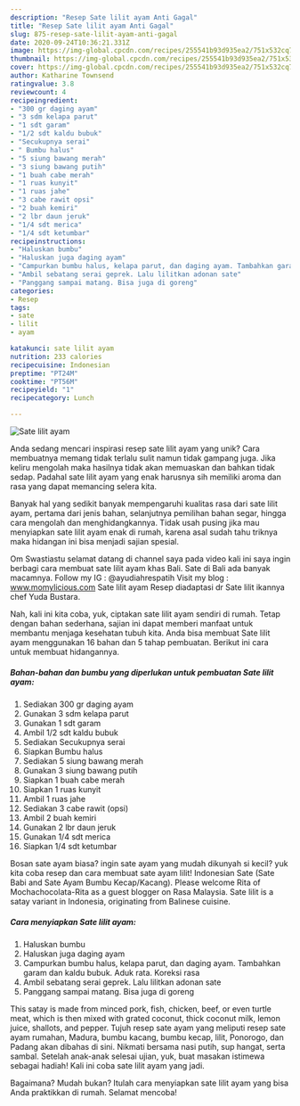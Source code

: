 ```yaml
---
description: "Resep Sate lilit ayam Anti Gagal"
title: "Resep Sate lilit ayam Anti Gagal"
slug: 875-resep-sate-lilit-ayam-anti-gagal
date: 2020-09-24T10:36:21.331Z
image: https://img-global.cpcdn.com/recipes/255541b93d935ea2/751x532cq70/sate-lilit-ayam-foto-resep-utama.jpg
thumbnail: https://img-global.cpcdn.com/recipes/255541b93d935ea2/751x532cq70/sate-lilit-ayam-foto-resep-utama.jpg
cover: https://img-global.cpcdn.com/recipes/255541b93d935ea2/751x532cq70/sate-lilit-ayam-foto-resep-utama.jpg
author: Katharine Townsend
ratingvalue: 3.8
reviewcount: 4
recipeingredient:
- "300 gr daging ayam"
- "3 sdm kelapa parut"
- "1 sdt garam"
- "1/2 sdt kaldu bubuk"
- "Secukupnya serai"
- " Bumbu halus"
- "5 siung bawang merah"
- "3 siung bawang putih"
- "1 buah cabe merah"
- "1 ruas kunyit"
- "1 ruas jahe"
- "3 cabe rawit opsi"
- "2 buah kemiri"
- "2 lbr daun jeruk"
- "1/4 sdt merica"
- "1/4 sdt ketumbar"
recipeinstructions:
- "Haluskan bumbu"
- "Haluskan juga daging ayam"
- "Campurkan bumbu halus, kelapa parut, dan daging ayam. Tambahkan garam dan kaldu bubuk. Aduk rata. Koreksi rasa"
- "Ambil sebatang serai geprek. Lalu lilitkan adonan sate"
- "Panggang sampai matang. Bisa juga di goreng"
categories:
- Resep
tags:
- sate
- lilit
- ayam

katakunci: sate lilit ayam 
nutrition: 233 calories
recipecuisine: Indonesian
preptime: "PT24M"
cooktime: "PT56M"
recipeyield: "1"
recipecategory: Lunch

---
```



![Sate lilit ayam](https://img-global.cpcdn.com/recipes/255541b93d935ea2/751x532cq70/sate-lilit-ayam-foto-resep-utama.jpg)

Anda sedang mencari inspirasi resep sate lilit ayam yang unik? Cara membuatnya memang tidak terlalu sulit namun tidak gampang juga. Jika keliru mengolah maka hasilnya tidak akan memuaskan dan bahkan tidak sedap. Padahal sate lilit ayam yang enak harusnya sih memiliki aroma dan rasa yang dapat memancing selera kita.

Banyak hal yang sedikit banyak mempengaruhi kualitas rasa dari sate lilit ayam, pertama dari jenis bahan, selanjutnya pemilihan bahan segar, hingga cara mengolah dan menghidangkannya. Tidak usah pusing jika mau menyiapkan sate lilit ayam enak di rumah, karena asal sudah tahu triknya maka hidangan ini bisa menjadi sajian spesial.

Om Swastiastu selamat datang di channel saya pada video kali ini saya ingin berbagi cara membuat sate lilit ayam khas Bali. Sate di Bali ada banyak macamnya. Follow my IG : @ayudiahrespatih Visit my blog : www.momylicious.com Sate lilit ayam Resep diadaptasi dr Sate lilit ikannya chef Yuda Bustara.


Nah, kali ini kita coba, yuk, ciptakan sate lilit ayam sendiri di rumah. Tetap dengan bahan sederhana, sajian ini dapat memberi manfaat untuk membantu menjaga kesehatan tubuh kita. Anda bisa membuat Sate lilit ayam menggunakan 16 bahan dan 5 tahap pembuatan. Berikut ini cara untuk membuat hidangannya.

<!--inarticleads1-->

##### Bahan-bahan dan bumbu yang diperlukan untuk pembuatan Sate lilit ayam:

1. Sediakan 300 gr daging ayam
1. Gunakan 3 sdm kelapa parut
1. Gunakan 1 sdt garam
1. Ambil 1/2 sdt kaldu bubuk
1. Sediakan Secukupnya serai
1. Siapkan  Bumbu halus
1. Sediakan 5 siung bawang merah
1. Gunakan 3 siung bawang putih
1. Siapkan 1 buah cabe merah
1. Siapkan 1 ruas kunyit
1. Ambil 1 ruas jahe
1. Sediakan 3 cabe rawit (opsi)
1. Ambil 2 buah kemiri
1. Gunakan 2 lbr daun jeruk
1. Gunakan 1/4 sdt merica
1. Siapkan 1/4 sdt ketumbar


Bosan sate ayam biasa? ingin sate ayam yang mudah dikunyah si kecil? yuk kita coba resep dan cara membuat sate ayam lilit! Indonesian Sate (Sate Babi and Sate Ayam Bumbu Kecap/Kacang). Please welcome Rita of Mochachocolata-Rita as a guest blogger on Rasa Malaysia. Sate lilit is a satay variant in Indonesia, originating from Balinese cuisine. 

<!--inarticleads2-->

##### Cara menyiapkan Sate lilit ayam:

1. Haluskan bumbu
1. Haluskan juga daging ayam
1. Campurkan bumbu halus, kelapa parut, dan daging ayam. Tambahkan garam dan kaldu bubuk. Aduk rata. Koreksi rasa
1. Ambil sebatang serai geprek. Lalu lilitkan adonan sate
1. Panggang sampai matang. Bisa juga di goreng


This satay is made from minced pork, fish, chicken, beef, or even turtle meat, which is then mixed with grated coconut, thick coconut milk, lemon juice, shallots, and pepper. Tujuh resep sate ayam yang meliputi resep sate ayam rumahan, Madura, bumbu kacang, bumbu kecap, lilit, Ponorogo, dan Padang akan dibahas di sini. Nikmati bersama nasi putih, sup hangat, serta sambal. Setelah anak-anak selesai ujian, yuk, buat masakan istimewa sebagai hadiah! Kali ini coba sate lilit ayam yang jadi. 

Bagaimana? Mudah bukan? Itulah cara menyiapkan sate lilit ayam yang bisa Anda praktikkan di rumah. Selamat mencoba!
